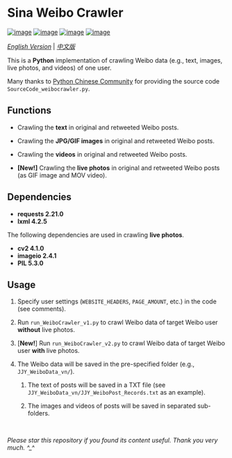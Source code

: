 # Sina Weibo Crawler

[![image](https://img.shields.io/badge/license-MIT-green.svg)](https://github.com/HeZhang1994/weibo-crawler/blob/master/LICENSE)
[![image](https://img.shields.io/badge/python-3.7-blue.svg)]()
[![image](https://img.shields.io/badge/status-stable-brightgreen.svg)]()
[![image](https://img.shields.io/badge/build-passing-brightgreen.svg)]()

[*English Version*](https://github.com/HeZhang1994/weibo-crawler/blob/master/README.md) | [*中文版*](https://github.com/HeZhang1994/weibo-crawler/blob/master/README-cn.md)

This is a **Python** implementation of crawling Weibo data (e.g., text, images, live photos, and videos) of one user.

Many thanks to [Python Chinese Community](https://blog.csdn.net/BF02jgtRS00XKtCx/article/details/79547627) for providing the source code `SourceCode_weibocrawler.py`.

## Functions

- Crawling the **text** in original and retweeted Weibo posts.

- Crawling the **JPG/GIF images** in original and retweeted Weibo posts.

- Crawling the **videos** in original and retweeted Weibo posts.

- **[New!]** Crawling the **live photos** in original and retweeted Weibo posts (as GIF image and MOV video).

## Dependencies

* __requests 2.21.0__
* __lxml 4.2.5__

The following dependencies are used in crawling **live photos**.

* __cv2 4.1.0__
* __imageio 2.4.1__
* __PIL 5.3.0__

## Usage

1. Specify user settings (`WEBSITE_HEADERS`, `PAGE_AMOUNT`, etc.) in the code (see comments).

2. Run `run_WeiboCrawler_v1.py` to crawl Weibo data of target Weibo user **without** live photos.

3. [**New!**] Run `run_WeiboCrawler_v2.py` to crawl Weibo data of target Weibo user **with** live photos.

4. The Weibo data will be saved in the pre-specified folder (e.g., `JJY_WeiboData_vn/`).

    1. The text of posts will be saved in a TXT file (see `JJY_WeiboData_vn/JJY_WeiboPost_Records.txt` as an example).

    2. The images and videos of posts will be saved in separated sub-folders.

<br>

<i>Please star this repository if you found its content useful. Thank you very much. ^_^</i>
